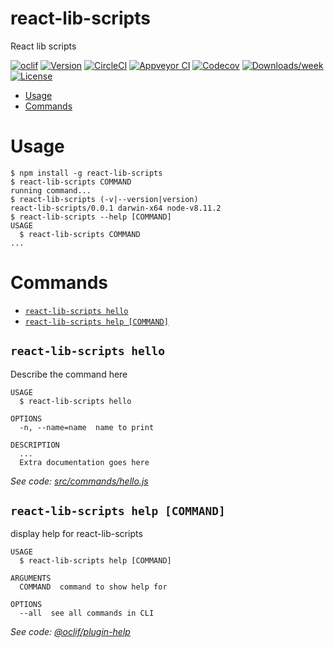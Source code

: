 react-lib-scripts
=================

React lib scripts

[![oclif](https://img.shields.io/badge/cli-oclif-brightgreen.svg)](https://oclif.io)
[![Version](https://img.shields.io/npm/v/react-lib-scripts.svg)](https://npmjs.org/package/react-lib-scripts)
[![CircleCI](https://circleci.com/gh/antonybudianto/react-lib-scripts/tree/master.svg?style=shield)](https://circleci.com/gh/antonybudianto/react-lib-scripts/tree/master)
[![Appveyor CI](https://ci.appveyor.com/api/projects/status/github/antonybudianto/react-lib-scripts?branch=master&svg=true)](https://ci.appveyor.com/project/antonybudianto/react-lib-scripts/branch/master)
[![Codecov](https://codecov.io/gh/antonybudianto/react-lib-scripts/branch/master/graph/badge.svg)](https://codecov.io/gh/antonybudianto/react-lib-scripts)
[![Downloads/week](https://img.shields.io/npm/dw/react-lib-scripts.svg)](https://npmjs.org/package/react-lib-scripts)
[![License](https://img.shields.io/npm/l/react-lib-scripts.svg)](https://github.com/antonybudianto/react-lib-scripts/blob/master/package.json)

<!-- toc -->
* [Usage](#usage)
* [Commands](#commands)
<!-- tocstop -->
# Usage
<!-- usage -->
```sh-session
$ npm install -g react-lib-scripts
$ react-lib-scripts COMMAND
running command...
$ react-lib-scripts (-v|--version|version)
react-lib-scripts/0.0.1 darwin-x64 node-v8.11.2
$ react-lib-scripts --help [COMMAND]
USAGE
  $ react-lib-scripts COMMAND
...
```
<!-- usagestop -->
# Commands
<!-- commands -->
* [`react-lib-scripts hello`](#react-lib-scripts-hello)
* [`react-lib-scripts help [COMMAND]`](#react-lib-scripts-help-command)

## `react-lib-scripts hello`

Describe the command here

```
USAGE
  $ react-lib-scripts hello

OPTIONS
  -n, --name=name  name to print

DESCRIPTION
  ...
  Extra documentation goes here
```

_See code: [src/commands/hello.js](https://github.com/antonybudianto/react-lib-scripts/blob/v0.0.1/src/commands/hello.js)_

## `react-lib-scripts help [COMMAND]`

display help for react-lib-scripts

```
USAGE
  $ react-lib-scripts help [COMMAND]

ARGUMENTS
  COMMAND  command to show help for

OPTIONS
  --all  see all commands in CLI
```

_See code: [@oclif/plugin-help](https://github.com/oclif/plugin-help/blob/v2.0.5/src/commands/help.ts)_
<!-- commandsstop -->
